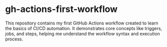# gh-actions-first-workflow
This repository contains my first GitHub Actions workflow created to learn the basics of CI/CD automation. It demonstrates core concepts like triggers, jobs, and steps, helping me understand the workflow syntax and execution process.

